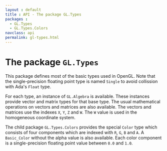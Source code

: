 ```yaml
---
layout : default
title : API - The package GL.Types
packages :
  - GL.Types
  - GL.Types.Colors
navclass: api
permalink: gl-types.html
---
```


# The package `GL.Types`

This package defines most of the basic types used in OpenGL. Note that the
single-precision floating point type is named `Single` to avoid collission with Ada's
`Float` type.

For each type, an instance of `GL.Algebra` is available. These instances provide
vector and matrix types for that base type. The usual mathematical operations on
vectors and matrices are also available. The vectors and matrices use the indexes
`X`, `Y`, `Z` and `W`. The `W` value is used in the homogeneous coordinate system.

The child package `GL.Types.Colors` provides the special `Color` type which consists
of four components which are indexed with `R`, `G`, `B` and `A`. A `Basic_Color`
without the alpha value is also available. Each color component is a single-precision
floating point value between `0.0` and `1.0`.